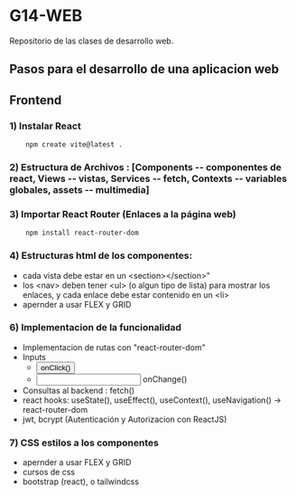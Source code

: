 # G14-WEB
Repositorio de las clases de desarrollo web.

## Pasos para el desarrollo de una aplicacion web

## Frontend
### 1) Instalar React
        npm create vite@latest .
### 2) Estructura de Archivos : [Components -- componentes de react, Views -- vistas, Services -- fetch, Contexts -- variables globales, assets -- multimedia]
### 3) Importar React Router (Enlaces a la página web)
        npm install react-router-dom
### 4) Estructuras html de los componentes:
  * cada vista debe estar en un \<section>\</section>"
  * los \<nav> deben tener \<ul> (o algun tipo de lista) para mostrar los enlaces, y cada enlace debe estar contenido en un \<li>
  * apernder a usar FLEX y GRID
### 6) Implementacion de la funcionalidad
  * Implementacion de rutas con "react-router-dom"
  * Inputs
    * <button> onClick()
    * <input> onChange()
  * Consultas al backend : fetch()
  * react hooks: useState(), useEffect(), useContext(), useNavigation() -> react-router-dom
  * jwt, bcrypt (Autenticación y Autorizacion con ReactJS)
 ### 7) CSS estilos a los componentes
  * apernder a usar FLEX y GRID
  * cursos de css
  * bootstrap (react), o tailwindcss

